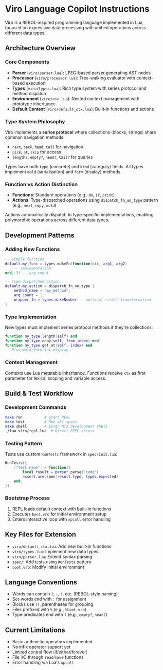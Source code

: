 # Viro Language Copilot Instructions

Viro is a REBOL-inspired programming language implemented in Lua, focused on expressive data processing with unified operations across different data types.

## Architecture Overview

### Core Components
- **Parser** (`viro/parser.lua`): LPEG-based parser generating AST nodes
- **Processor** (`viro/processor.lua`): Tree-walking evaluator with context-based execution
- **Types** (`viro/types.lua`): Rich type system with series protocol and method dispatch
- **Environment** (`viro/env.lua`): Nested context management with prototype inheritance
- **Default Context** (`viro/default_ctx.lua`): Built-in functions and actions

### Type System Philosophy
Viro implements a **series protocol** where collections (blocks, strings) share common navigation methods:
- `next`, `back`, `head`, `tail` for navigation
- `pick`, `at`, `skip` for access
- `length?`, `empty?`, `head?`, `tail?` for queries

Types have both `type` (concrete) and `kind` (category) fields. All types implement `mold` (serialization) and `form` (display) methods.

### Function vs Action Distinction
- **Functions**: Standard operations (e.g., `do`, `if`, `print`)
- **Actions**: Type-dispatched operations using `dispatch_fn_on_type` pattern (e.g., `next`, `copy`, `mold`)

Actions automatically dispatch to type-specific implementations, enabling polymorphic operations across different data types.

## Development Patterns

### Adding New Functions
```lua
-- Simple function
default.my_func = types.makeFn(function(ctx, arg1, arg2)
    -- implementation
end, 2) -- arg_count

-- Type-dispatched action
default.my_action = dispatch_fn_on_type { 
    method_name = "my_method", 
    arg_count = 1,
    wrapper_fn = types.makeNumber -- optional result transformation
}
```

### Type Implementation
New types must implement series protocol methods if they're collections:
```lua
function my_type.length(self) end
function my_type.copy(self, from_index) end
function my_type.get_at(self, index) end
-- Plus mold/form for display
```

### Context Management
Contexts use Lua metatable inheritance. Functions receive `ctx` as first parameter for lexical scoping and variable access.

## Build & Test Workflow

### Development Commands
```bash
make run          # Start REPL
make test         # Run all specs
make shell        # Enter Nix development shell
./lua viro/repl.lua  # Direct REPL access
```

### Testing Pattern
Tests use custom `RunTests` framework in `spec/init.lua`:
```lua
RunTests({
    ["test name"] = function()
        local result = parser.parse("code")
        assert.are.same(result.type, types.expected)
    end,
})
```

### Bootstrap Process
1. REPL loads default context with built-in functions
2. Executes `boot.vro` for initial environment setup
3. Enters interactive loop with `xpcall` error handling

## Key Files for Extension
- `viro/default_ctx.lua`: Add new built-in functions
- `viro/types.lua`: Implement new data types
- `viro/parser.lua`: Extend syntax parsing
- `spec/`: Add tests using `RunTests` pattern
- `boot.vro`: Modify initial environment

## Language Conventions
- Words can contain `?`, `-`, `!`, etc. (REBOL-style naming)
- Set-words end with `:` for assignment
- Blocks use `[]`, parentheses for grouping
- Files prefixed with `%` (e.g., `%boot.vro`)
- Type predicates end with `?` (e.g., `empty?`, `head?`)

## Current Limitations
- Basic arithmetic operators implemented
- No infix operator support yet
- Limited control flow (if/either/forever)
- File I/O through `read`/`save` functions
- Error handling via Lua's `xpcall`